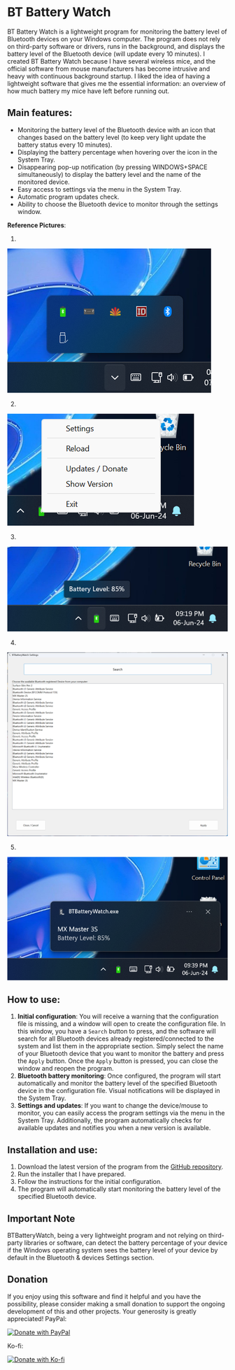 # BT Battery Watch

BT Battery Watch is a lightweight program for monitoring the battery level of Bluetooth devices on your Windows computer. The program does not rely on third-party software or drivers, runs in the background, and displays the battery level of the Bluetooth device (will update every 10 minutes). I created BT Battery Watch because I have several wireless mice, and the official software from mouse manufacturers has become intrusive and heavy with continuous background startup. I liked the idea of having a lightweight software that gives me the essential information: an overview of how much battery my mice have left before running out.

## Main features:
- Monitoring the battery level of the Bluetooth device with an icon that changes based on the battery level (to keep very light update the battery status every 10 minutes).
- Displaying the battery percentage when hovering over the icon in the System Tray.
- Disappearing pop-up notification (by pressing WINDOWS+SPACE simultaneously) to display the battery level and the name of the monitored device.
- Easy access to settings via the menu in the System Tray.
- Automatic program updates check.
- Ability to choose the Bluetooth device to monitor through the settings window.

**Reference Pictures**:

1.
![Icon System tray](src/IconinSystemtray.png)


2.
![Icon System tray Menu](src/IconSystemTrayMenu.png)


3.
![Mouse Over](src/MouseOver.png)


4.
![Settings](src/Settings.png)


5.
![Hotkeys](src/Windows+SpaceHotkeys.png)



## How to use:
1. **Initial configuration**: You will receive a warning that the configuration file is missing, and a window will open to create the configuration file. In this window, you have a `Search` button to press, and the software will search for all Bluetooth devices already registered/connected to the system and list them in the appropriate section. Simply select the name of your Bluetooth device that you want to monitor the battery and press the `Apply` button. Once the `Apply` button is pressed, you can close the window and reopen the program.
2. **Bluetooth battery monitoring**: Once configured, the program will start automatically and monitor the battery level of the specified Bluetooth device in the configuration file. Visual notifications will be displayed in the System Tray.
3. **Settings and updates**: If you want to change the device/mouse to monitor, you can easily access the program settings via the menu in the System Tray. Additionally, the program automatically checks for available updates and notifies you when a new version is available.

## Installation and use:
1. Download the latest version of the program from the [GitHub repository](https://github.com/Special-Niewbie/BTBatteryWatch/releases).
2. Run the installer that I have prepared.
3. Follow the instructions for the initial configuration.
4. The program will automatically start monitoring the battery level of the specified Bluetooth device.

## Important Note
BTBatteryWatch, being a very lightweight program and not relying on third-party libraries or software, can detect the battery percentage of your device if the Windows operating system sees the battery level of your device by default in the Bluetooth & devices Settings section.


## Donation
If you enjoy using this software and find it helpful and you have the possibility, please consider making a small donation to support the ongoing development of this and other projects. Your generosity is greatly appreciated!
PayPal:
 
[![Donate with PayPal](https://www.paypalobjects.com/en_US/i/btn/btn_donateCC_LG.gif)](https://www.paypal.com/paypalme/CrisDonate)

Ko-fi:
 
[![Donate with Ko-fi](https://www.ko-fi.com/img/githubbutton_sm.svg)](https://ko-fi.com/special_niewbie)
